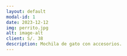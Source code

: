 ```yaml
---
layout: default
modal-id: 1
date: 2023-12-12
img: perrito.jpg
alt: image-alt
client: S/. 38
description: Mochila de gato con accesorios.
---
```

